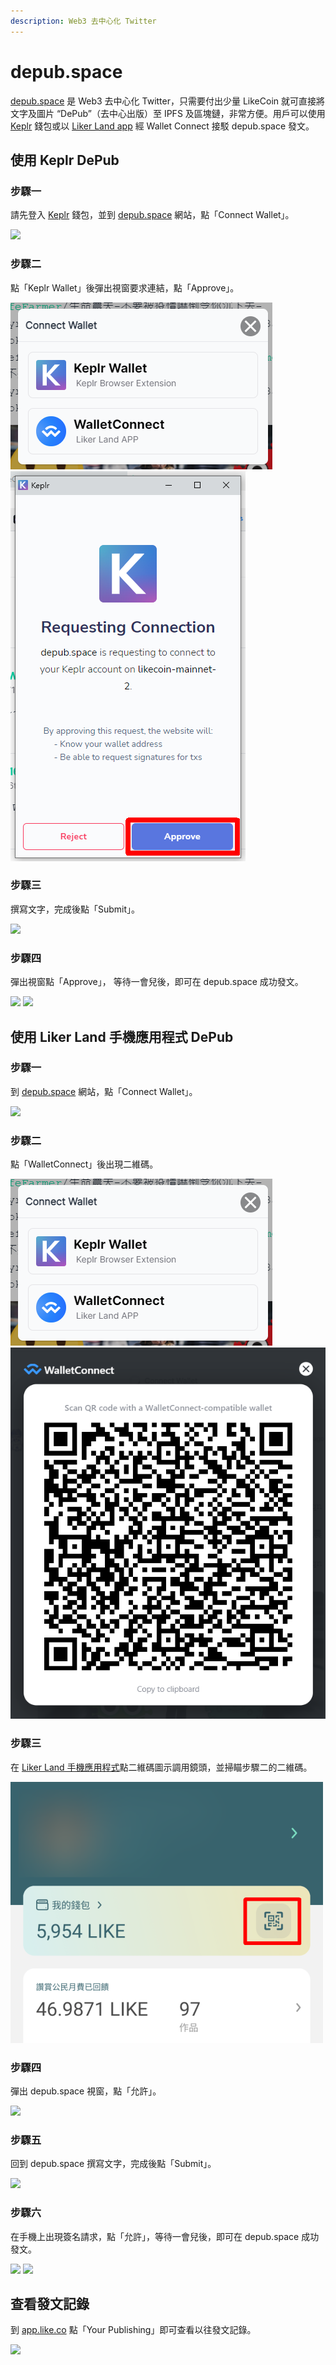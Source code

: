 ```yaml
---
description: Web3 去中心化 Twitter
---
```


# depub.space

[depub.space](https://depub.space/) 是 Web3 去中心化 Twitter，只需要付出少量 LikeCoin 就可直接將文字及圖片 “DePub”（去中心出版）至 IPFS 及區塊鏈，非常方便。用戶可以使用 [Keplr](../wallet/keplr.md) 錢包或以 [Liker Land app](../../user-guide/liker-land/download.md) 經 Wallet Connect 接駁 depub.space 發文。

## 使用 Keplr DePub

### 步驟一

請先登入 [Keplr](../wallet/keplr.md) 錢包，並到 [depub.space](https://depub.space/) 網站，點「Connect Wallet」。

![](<../../.gitbook/assets/depub.SPACE 01.png>)

### 步驟二

點「Keplr Wallet」後彈出視窗要求連結，點「Approve」。

![](<../../.gitbook/assets/depub.SPACE 02.png>) ![](<../../.gitbook/assets/depub.SPACE 03-K.png>)

### 步驟三

撰寫文字，完成後點「Submit」。

![](<../../.gitbook/assets/depub.SPACE 07.png>)

### 步驟四

彈出視窗點「Approve」， 等待一會兒後，即可在 depub.space 成功發文。

![](<../../.gitbook/assets/depub.SPACE 08-K.png>) ![](<../../.gitbook/assets/depub.SPACE 09.png>)

## 使用 Liker Land 手機應用程式 DePub

### 步驟一

到 [depub.space](https://depub.space/) 網站，點「Connect Wallet」。

![](<../../.gitbook/assets/depub.SPACE 01.png>)

### 步驟二

點「WalletConnect」後出現二維碼。

![](<../../.gitbook/assets/depub.SPACE 02.png>) ![](<../../.gitbook/assets/depub.SPACE 03.png>)

### 步驟三

在 [Liker Land 手機應用程式](../../user-guide/liker-land/download.md)點二維碼圖示調用鏡頭，並掃瞄步驟二的二維碼。

![](<../../.gitbook/assets/depub.SPACE 04.png>)

### 步驟四

彈出 depub.space 視窗，點「允許」。

![](<../../.gitbook/assets/depub.SPACE 05+6.png>)

### 步驟五

回到 depub.space 撰寫文字，完成後點「Submit」。

![](<../../.gitbook/assets/depub.SPACE 07.png>)

### 步驟六

在手機上出現簽名請求，點「允許」，等待一會兒後，即可在 depub.space 成功發文。

![](<../../.gitbook/assets/depub.SPACE 08.png>) ![](<../../.gitbook/assets/depub.SPACE 09.png>)

## 查看發文記錄

到 [app.like.co](https://app.like.co/) 點「Your Publishing」即可查看以往發文記錄。

![](<../../.gitbook/assets/depub.SPACE 10.png>)
